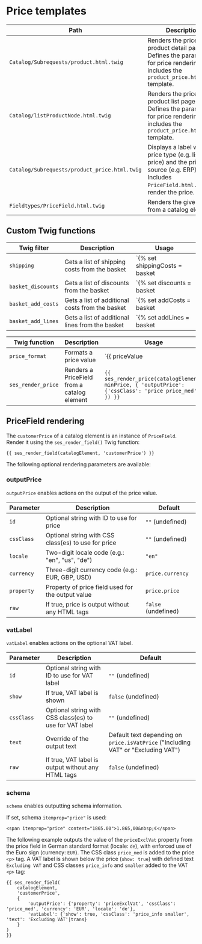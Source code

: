 # Price templates

| Path     | Description       |
| -------- | ----------------- |
| `Catalog/Subrequests/product.html.twig` | Renders the price on product detail page. Defines the parameters for price rendering and includes the `product_price.html.twig` template.|
| `Catalog/listProductNode.html.twig` | Renders the price on product list page. Defines the parameters for price rendering and includes the `product_price.html.twig` template.|
| `Catalog/Subrequests/product_price.html.twig` | Displays a label with the price type (e.g. list price) and the price source (e.g. ERP). Includes `PriceField.html.twig` to render the price.
| `Fieldtypes/PriceField.html.twig` | Renders the given price from a catalog element. |

## Custom Twig functions

|Twig filter|Description|Usage|
|--- |--- |--- |
|`shipping`|Gets a list of shipping costs from the basket|`{% set shippingCosts = basket|shipping %}`|
|`basket_discounts`|Gets a list of discounts from the basket|`{% set discounts = basket|basket_discounts %}`|
|`basket_add_costs`|Gets a list of additional costs from the basket|`{% set addCosts = basket|basket_add_costs %}`|
|`basket_add_lines`|Gets a list of additional lines from the basket|`{% set addLines = basket|basket_add_lines %}`|

|Twig function|Description|Usage|
|--- |--- |--- |
|`price_format`|Formats a price value|`{{ priceValue|price_format(currency, locale) }}`|
|`ses_render_price`|Renders a PriceField from a catalog element|`{{ ses_render_price(catalogElement, minPrice, { 'outputPrice': {'cssClass': 'price price_med'} }) }}`|

## PriceField rendering

The `customerPrice` of a catalog element is an instance of `PriceField`.
Render it using the `ses_render_field()` Twig function:

``` html+twig
{{ ses_render_field(catalogElement, 'customerPrice') }}
```

The following optional rendering parameters are available:

### outputPrice

`outputPrice` enables actions on the output of the price value.

|Parameter|Description|Default|
|--- |--- |--- |
|`id`|Optional string with ID to use for price|`""` (undefined)|
|`cssClass`|Optional string with CSS class(es) to use for price|`""` (undefined)|
|`locale`|Two-digit locale code (e.g.: "en", "us", "de")|`"en"`|
|`currency`|Three-digit currency code (e.g.: EUR, GBP, USD)|`price.currency`|
|`property`|Property of price field used for the output value|`price.price`|
|`raw`|If true, price is output without any HTML tags|`false` (undefined)|

### vatLabel

`vatLabel` enables actions on the optional VAT label.

|Parameter|Description|Default|
|--- |--- |--- |
|`id`|Optional string with ID to use for VAT label|`""` (undefined)|
|`show`|If true, VAT label is shown|`false` (undefined)|
|`cssClass`|Optional string with CSS class(es) to use for VAT label|`""` (undefined)|
|`text`|Override of the output text|Default text depending on `price.isVatPrice` ("Including VAT" or "Excluding VAT")|
|`raw`|If true, VAT label is output without any HTML tags|`false` (undefined)|

### schema

`schema` enables outputting schema information.

If set, schema `itemprop="price"` is used:

```
<span itemprop="price" content="1865.00">1.865,00&nbsp;€</span>
```

The following example outputs the value of the `priceExclVat` property from the price field in German standard format (locale: `de`),
with enforced use of the Euro sign (currency: `EUR`). The CSS class `price_med` is added to the price `<p>` tag.
A VAT label is shown below the price (`show: true`) with defined text `Excluding VAT` and CSS classes `price_info` and `smaller` added to the VAT `<p>` tag:

``` html+twig
{{ ses_render_field(
    catalogElement,
    'customerPrice',
    {
        'outputPrice': {'property': 'priceExclVat', 'cssClass': 'price_med', 'currency': 'EUR', 'locale': 'de'},
        'vatLabel': {'show': true, 'cssClass': 'price_info smaller', 'text': 'Excluding VAT'|trans}
    }
)
}}
```
